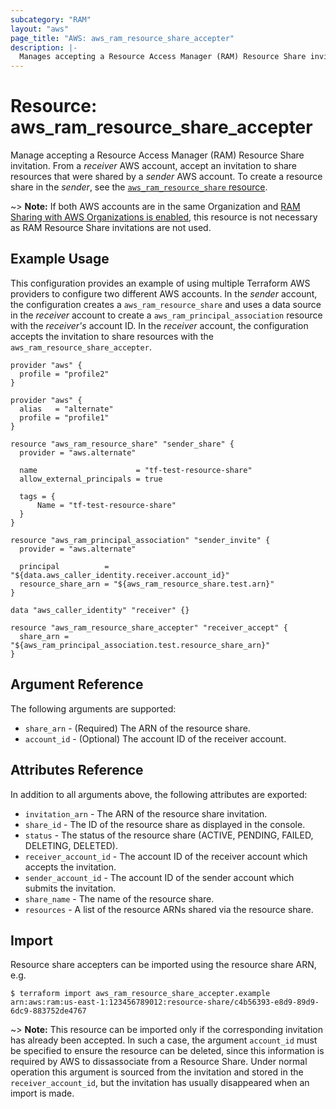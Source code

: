 ```yaml
---
subcategory: "RAM"
layout: "aws"
page_title: "AWS: aws_ram_resource_share_accepter"
description: |-
  Manages accepting a Resource Access Manager (RAM) Resource Share invitation.
---
```


# Resource: aws_ram_resource_share_accepter

Manage accepting a Resource Access Manager (RAM) Resource Share invitation. From a _receiver_ AWS account, accept an invitation to share resources that were shared by a _sender_ AWS account. To create a resource share in the _sender_, see the [`aws_ram_resource_share` resource](/docs/providers/aws/r/ram_resource_share.html).

~> **Note:** If both AWS accounts are in the same Organization and [RAM Sharing with AWS Organizations is enabled](https://docs.aws.amazon.com/ram/latest/userguide/getting-started-sharing.html#getting-started-sharing-orgs), this resource is not necessary as RAM Resource Share invitations are not used.

## Example Usage

This configuration provides an example of using multiple Terraform AWS providers to configure two different AWS accounts. In the _sender_ account, the configuration creates a `aws_ram_resource_share` and uses a data source in the _receiver_ account to create a `aws_ram_principal_association` resource with the _receiver's_ account ID. In the _receiver_ account, the configuration accepts the invitation to share resources with the `aws_ram_resource_share_accepter`.

```hcl
provider "aws" {
  profile = "profile2"
}

provider "aws" {
  alias   = "alternate"
  profile = "profile1"
}

resource "aws_ram_resource_share" "sender_share" {
  provider = "aws.alternate"

  name                      = "tf-test-resource-share"
  allow_external_principals = true

  tags = {
	  Name = "tf-test-resource-share"
  }
}

resource "aws_ram_principal_association" "sender_invite" {
  provider = "aws.alternate"

  principal          = "${data.aws_caller_identity.receiver.account_id}"
  resource_share_arn = "${aws_ram_resource_share.test.arn}"
}

data "aws_caller_identity" "receiver" {}

resource "aws_ram_resource_share_accepter" "receiver_accept" {
  share_arn = "${aws_ram_principal_association.test.resource_share_arn}"
}
```

## Argument Reference

The following arguments are supported:

* `share_arn` - (Required) The ARN of the resource share.
* `account_id` - (Optional) The account ID of the receiver account.

## Attributes Reference

In addition to all arguments above, the following attributes are exported:

* `invitation_arn` - The ARN of the resource share invitation.
* `share_id` - The ID of the resource share as displayed in the console.
* `status` - The status of the resource share (ACTIVE, PENDING, FAILED, DELETING, DELETED).
* `receiver_account_id` - The account ID of the receiver account which accepts the invitation.
* `sender_account_id` - The account ID of the sender account which submits the invitation.
* `share_name` - The name of the resource share.
* `resources` - A list of the resource ARNs shared via the resource share.

## Import

Resource share accepters can be imported using the resource share ARN, e.g.

```
$ terraform import aws_ram_resource_share_accepter.example arn:aws:ram:us-east-1:123456789012:resource-share/c4b56393-e8d9-89d9-6dc9-883752de4767
```

~> **Note:** This resource can be imported only if the corresponding invitation has already been accepted. In such a case, the argument `account_id` must be specified to ensure the resource can be deleted, since this information is required by AWS to dissassociate from a Resource Share. Under normal operation this argument is sourced from the invitation and stored in the `receiver_account_id`, but the invitation has usually disappeared when an import is made.